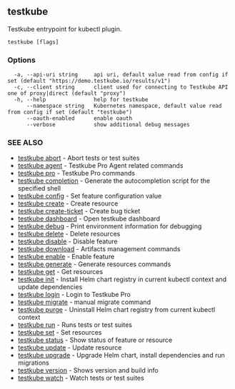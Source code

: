 ## testkube

Testkube entrypoint for kubectl plugin.

```
testkube [flags]
```

### Options

```
  -a, --api-uri string     api uri, default value read from config if set (default "https://demo.testkube.io/results/v1")
  -c, --client string      client used for connecting to Testkube API one of proxy|direct (default "proxy")
  -h, --help               help for testkube
      --namespace string   Kubernetes namespace, default value read from config if set (default "testkube")
      --oauth-enabled      enable oauth
      --verbose            show additional debug messages
```

### SEE ALSO

* [testkube abort](testkube_abort.md)	 - Abort tests or test suites
* [testkube agent](testkube_agent.md)	 - Testkube Pro Agent related commands
* [testkube pro](testkube_cloud.md)	 - Testkube Pro commands
* [testkube completion](testkube_completion.md)	 - Generate the autocompletion script for the specified shell
* [testkube config](testkube_config.md)	 - Set feature configuration value
* [testkube create](testkube_create.md)	 - Create resource
* [testkube create-ticket](testkube_create-ticket.md)	 - Create bug ticket
* [testkube dashboard](testkube_dashboard.md)	 - Open testkube dashboard
* [testkube debug](testkube_debug.md)	 - Print environment information for debugging
* [testkube delete](testkube_delete.md)	 - Delete resources
* [testkube disable](testkube_disable.md)	 - Disable feature
* [testkube download](testkube_download.md)	 - Artifacts management commands
* [testkube enable](testkube_enable.md)	 - Enable feature
* [testkube generate](testkube_generate.md)	 - Generate resources commands
* [testkube get](testkube_get.md)	 - Get resources
* [testkube init](testkube_init.md)	 - Install Helm chart registry in current kubectl context and update dependencies
* [testkube login](testkube_login.md)	 - Login to Testkube Pro
* [testkube migrate](testkube_migrate.md)	 - manual migrate command
* [testkube purge](testkube_purge.md)	 - Uninstall Helm chart registry from current kubectl context
* [testkube run](testkube_run.md)	 - Runs tests or test suites
* [testkube set](testkube_set.md)	 - Set resources
* [testkube status](testkube_status.md)	 - Show status of feature or resource
* [testkube update](testkube_update.md)	 - Update resource
* [testkube upgrade](testkube_upgrade.md)	 - Upgrade Helm chart, install dependencies and run migrations
* [testkube version](testkube_version.md)	 - Shows version and build info
* [testkube watch](testkube_watch.md)	 - Watch tests or test suites

